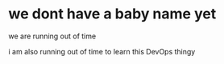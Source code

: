 # we dont have a baby name yet

 we are running out of time

i am also running out of time to learn this DevOps thingy
